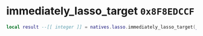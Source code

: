 # immediately_lasso_target `0x8F8EDCCF`

```lua
local result --[[ integer ]] = natives.lasso.immediately_lasso_target(_unk0 --[[ integer ]], _unk1 --[[ integer ]], _unk2 --[[ integer ]])
```